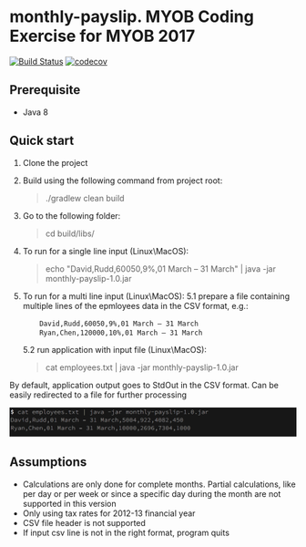 # monthly-payslip. MYOB Coding Exercise for MYOB 2017

[![Build Status](https://travis-ci.org/slavau/monthly-payslip.svg?branch=master)](https://travis-ci.org/slavau/monthly-payslip)
[![codecov](https://codecov.io/gh/slavau/monthly-payslip/branch/master/graph/badge.svg)](https://codecov.io/gh/slavau/monthly-payslip)

## Prerequisite
- Java 8

## Quick start

1. Clone the project

2. Build using the following command from project root:
   > ./gradlew clean build

3. Go to the following folder:
   > cd build/libs/

4. To run for a single line input (Linux\MacOS):
   > echo "David,Rudd,60050,9%,01 March – 31 March" | java -jar monthly-payslip-1.0.jar

5. To run for a multi line input (Linux\MacOS):
    5.1 prepare a file containing multiple lines of the epmloyees data in the CSV format, e.g.:
    ```csv
        David,Rudd,60050,9%,01 March – 31 March
        Ryan,Chen,120000,10%,01 March – 31 March
    ```
    5.2 run application with input file (Linux\MacOS):
    > cat employees.txt | java -jar monthly-payslip-1.0.jar

By default, application output goes to StdOut in the CSV format. Can be easily redirected to a file for further processing

![Alt text](sample-output.png?raw=true "Sample output")

## Assumptions

* Calculations are only done for complete months. Partial calculations, like per day or per week or since a specific day during the month are not supported in this version
* Only using tax rates for 2012-13 financial year
* CSV file header is not supported
* If input csv line is not in the right format, program quits



